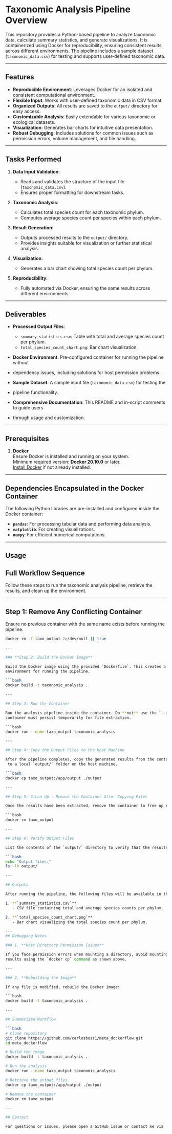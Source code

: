 # Taxonomic Analysis Pipeline Overview

This repository provides a Python-based pipeline to analyze taxonomic data, calculate summary statistics, and generate visualizations. It is containerized using Docker for reproducibility, ensuring consistent results across different environments. The pipeline includes a sample dataset (`taxonomic_data.csv`) for testing and supports user-defined taxonomic data.

---

## Features

- **Reproducible Environment**: Leverages Docker for an isolated and consistent computational environment.
- **Flexible Input**: Works with user-defined taxonomic data in CSV format.
- **Organized Outputs**: All results are saved to the `output/` directory for easy access.
- **Customizable Analysis**: Easily extendable for various taxonomic or ecological datasets.
- **Visualization**: Generates bar charts for intuitive data presentation.
- **Robust Debugging**: Includes solutions for common issues such as permission errors, volume management, and file handling.

---

## Tasks Performed

1. **Data Input Validation**:  
   - Reads and validates the structure of the input file (`taxonomic_data.csv`).
   - Ensures proper formatting for downstream tasks.

2. **Taxonomic Analysis**:  
   - Calculates total species count for each taxonomic phylum.  
   - Computes average species count per species within each phylum.

3. **Result Generation**:  
   - Outputs processed results to the `output/` directory.  
   - Provides insights suitable for visualization or further statistical analysis.

4. **Visualization**:  
   - Generates a bar chart showing total species count per phylum.

5. **Reproducibility**:  
   - Fully automated via Docker, ensuring the same results across different environments.

---

## Deliverables

- **Processed Output Files**:  
   - `summary_statistics.csv`: Table with total and average species count per phylum.  
   - `total_species_count_chart.png`: Bar chart visualization.

- **Docker Environment**: Pre-configured container for running the pipeline without
- dependency issues, including solutions for host permission problems.

- **Sample Dataset**: A sample input file (`taxonomic_data.csv`) for testing the
- pipeline functionality.

- **Comprehensive Documentation**: This README and in-script comments to guide users
- through usage and customization.

---

## Prerequisites

1. **Docker**  
   Ensure Docker is installed and running on your system.  
   Minimum required version: **Docker 20.10.0** or later.  
   [Install Docker](https://docs.docker.com/get-docker/) if not already installed.

---

## Dependencies Encapsulated in the Docker Container

The following Python libraries are pre-installed and configured inside the Docker container:

- **`pandas`**: For processing tabular data and performing data analysis.
- **`matplotlib`**: For creating visualizations.
- **`numpy`**: For efficient numerical computations.

---

## Usage

## Full Workflow Sequence

Follow these steps to run the taxonomic analysis pipeline, retrieve the results, and clean up the environment.

---

## Step 1: Remove Any Conflicting Container

Ensure no previous container with the same name exists before running the pipeline.

```bash
docker rm -f taxo_output 2>/dev/null || true

---

### **Step 2: Build the Docker Image**

Build the Docker image using the provided `Dockerfile`. This creates a reproducible
environment for running the pipeline.

```bash
docker build -t taxonomic_analysis .

---

## Step 3: Run the Container

Run the analysis pipeline inside the container. Do **not** use the `--rm` flag here, as the
container must persist temporarily for file extraction.

```bash
docker run --name taxo_output taxonomic_analysis

---

## Step 4: Copy the Output Files to the Host Machine

After the pipeline completes, copy the generated results from the container’s `/app/output` directory
 to a local `output/` folder on the host machine.

```bash
docker cp taxo_output:/app/output ./output

---

## Step 5: Clean Up - Remove the Container After Copying Files

Once the results have been extracted, remove the container to free up resources.

```bash
docker rm taxo_output

---

## Step 6: Verify Output Files

List the contents of the `output/` directory to verify that the results have been successfully copied.

```bash
echo "Output files:"
ls -lh output/

---

## Outputs

After running the pipeline, the following files will be available in the `output/` directory:

1. **`summary_statistics.csv`**  
   - CSV file containing total and average species counts per phylum.

2. **`total_species_count_chart.png`**  
   - Bar chart visualizing the total species count per phylum.

---
## Debugging Notes

### 1. **Host Directory Permission Issues**

If you face permission errors when mounting a directory, avoid mounting the volume and instead copy the
results using the `docker cp` command as shown above.

---

### 2. **Rebuilding the Image**

If any file is modified, rebuild the Docker image:

```bash
docker build -t taxonomic_analysis .

---

## Summarized Workflow

```bash
# Clone repository
git clone https://github.com/carlosbuss1/meta_dockerflow.git
cd meta_dockerflow

# Build the image
docker build -t taxonomic_analysis .

# Run the analysis
docker run --name taxo_output taxonomic_analysis

# Retrieve the output files
docker cp taxo_output:/app/output ./output

# Remove the container
docker rm taxo_output

---

## Contact

For questions or issues, please open a GitHub issue or contact me via [carlosbuss1](https://github.com/carlosbuss1).






